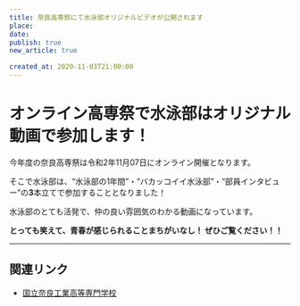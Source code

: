 ```yaml
---
title: 奈良高専祭にて水泳部オリジナルビデオが公開されます
place: 
date: 
publish: true
new_article: true

created_at: 2020-11-03T21:00:00
---
```


#  オンライン高専祭で水泳部はオリジナル動画で参加します！

今年度の奈良高専祭は令和2年11月07日にオンライン開催となります。

そこで水泳部は、“水泳部の1年間”・“バカッコイイ水泳部”・“部員インタビュー”の<b>3</b>本立てで参加することとなりました！

水泳部のとても活発で、仲の良い雰囲気のわかる動画になっています。

<b>とっても笑えて、青春が感じられることまちがいなし！ ぜひご覧ください！！</b>

---

## 関連リンク

- [国立奈良工業高等専門学校](https://www.nara-k.ac.jp/)
